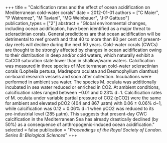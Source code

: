 +++
title = "Calcification rates and the effect of ocean acidification on Mediterranean cold-water corals"
date = 2012-01-01
authors = ["C Maier", "P Watremez", "M Taviani", "MG Weinbauer", "J-P Gattuso"]
publication_types = ["2"]
abstract = "Global environmental changes, including ocean acidification, have been identified as a major threat to scleractinian corals. General predictions are that ocean acidification will be detrimental to reef growth and that 40 to more than 80 per cent of present-day reefs will decline during the next 50 years. Cold-water corals (CWCs) are thought to be strongly affected by changes in ocean acidification owing to their distribution in deep and/or cold waters, which naturally exhibit a CaCO3 saturation state lower than in shallow/warm waters. Calcification was measured in three species of Mediterranean cold-water scleractinian corals (Lophelia pertusa, Madrepora oculata and Desmophyllum dianthus) on-board research vessels and soon after collection. Incubations were performed in ambient sea water. The species M. oculata was additionally incubated in sea water reduced or enriched in CO2. At ambient conditions, calcification rates ranged between −0.01 and 0.23% d−1. Calcification rates of M. oculata under variable partial pressure of CO2 (pCO2) were the same for ambient and elevated pCO2 (404 and 867 µatm) with 0.06 ± 0.06% d−1, while calcification was 0.12 ± 0.06% d−1 when pCO2 was reduced to its pre-industrial level (285 µatm). This suggests that present-day CWC calcification in the Mediterranean Sea has already drastically declined (by 50%) as a consequence of anthropogenic-induced ocean acidification."
selected = false
publication = "*Proceedings of the Royal Society of London. Series B: Biological Sciences*"
+++

